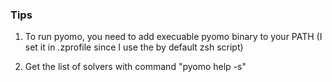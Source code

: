 ### Tips

1. To run pyomo, you need to add execuable pyomo binary to your PATH (I set it in .zprofile since I use the by default zsh script)

2. Get the list of solvers with command "pyomo help -s"



